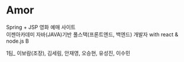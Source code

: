 # Amor
Spring + JSP 영화 예매 사이트<br>
이젠아카데미 자바(JAVA)기반 풀스택(프론트엔드, 백엔드) 개발자 with react & node.js B



1팀_ 이보람(조장), 김세림, 안재영, 오승현, 유성진, 이수민
